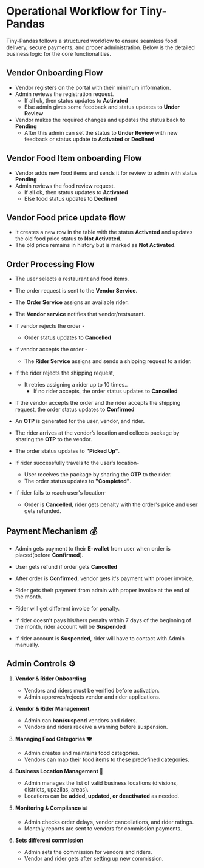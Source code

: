 # Operational Workflow for Tiny-Pandas

Tiny-Pandas follows a structured workflow to ensure seamless food delivery, secure payments, and proper administration. Below is the detailed business logic for the core functionalities.

## Vendor Onboarding Flow
   - Vendor registers on the portal with their minimum information.
   - Admin reviews the registration request.
      - If all ok, then status updates to **Activated**
      - Else admin gives some feedback and status updates to **Under Review**
   - Vendor makes the required changes and updates the status back to **Pending**
      - After this admin can set the status to **Under Review** with new feedback or status update to **Activated** or **Declined**

## Vendor Food Item onboarding Flow
   - Vendor adds new food items and sends it for review to admin with status **Pending**
   - Admin reviews the food review request.
      - If all ok, then status updates to **Activated**
      - Else food status updates to **Declined**

## Vendor Food price update flow
   - It creates a new row in the table with the status **Activated** and updates the old food price status to **Not Activated**.
   - The old price remains in history but is marked as **Not Activated**.

## Order Processing Flow
   - The user selects a restaurant and food items.
   - The order request is sent to the **Vendor Service**.
   - The **Order Service** assigns an available rider.

   - The **Vendor service** notifies that vendor/restaurant.
   - If vendor rejects the order -
      - Order status updates to **Cancelled**
   - If vendor accepts the order - 
      - The **Rider Service** assigns and sends a shipping request to a rider.
   
   - If the rider rejects the shipping request,
      - It retries assigning a rider up to 10 times..
         - If no rider accepts, the order status updates to **Cancelled**
   
   - If the vendor accepts the order and the rider accepts the shipping request, the order status updates to **Confirmed**
   - An **OTP** is generated for the user, vendor, and rider.

   - The rider arrives at the vendor’s location and collects package by sharing the **OTP** to the vendor.
   - The order status updates to **"Picked Up"**.

   - If rider successfully travels to the user’s location-
      - User receives the package by sharing the **OTP** to the rider.
      - The order status updates to **"Completed"**.
   - If rider fails to reach user's location-
      - Order is **Cancelled**, rider gets penalty with the order's price and user gets refunded.
   
## Payment Mechanism 💰
   - Admin gets payment to their **E-wallet** from user when order is placed(before **Confirmed**).
   - User gets refund if order gets **Cancelled**
   - After order is **Confirmed**, vendor gets it's payment with proper invoice. 
   - Rider gets their payment from admin with proper invoice at the end of the month.

   - Rider will get different invoice for penalty.
   - If rider doesn't pays his/hers penalty within 7 days of the beginning of the month, rider account will be **Suspended**
   - If rider account is **Suspended**, rider will have to contact with Admin manually.

## Admin Controls ⚙️
1. **Vendor & Rider Onboarding**
   - Vendors and riders must be verified before activation.
   - Admin approves/rejects vendor and rider applications.

2. **Vendor & Rider Management**
   - Admin can **ban/suspend** vendors and riders.
   - Vendors and riders receive a warning before suspension.

3. **Managing Food Categories 🍽️**
   - Admin creates and maintains food categories.
   - Vendors can map their food items to these predefined categories.

4. **Business Location Management 📍**
   - Admin manages the list of valid business locations (divisions, districts, upazilas, areas).
   - Locations can be **added, updated, or deactivated** as needed.

5. **Monitoring & Compliance 📊**
   - Admin checks order delays, vendor cancellations, and rider ratings.
   - Monthly reports are sent to vendors for commission payments.

6. **Sets different commission**
   - Admin sets the commission for vendors and riders.
   - Vendor and rider gets after setting up new commission.
